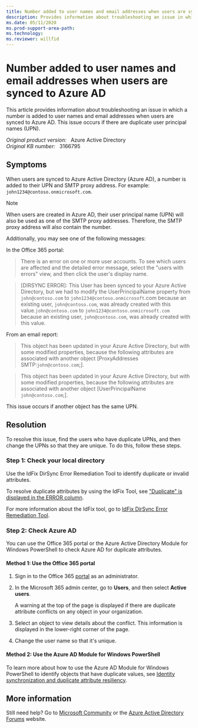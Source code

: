 ```yaml
---
title: Number added to user names and email addresses when users are synced to Azure AD
description: Provides information about troubleshooting an issue in which a number is added to user names and email addresses when users are synced to Azure AD.
ms.date: 05/11/2020
ms.prod-support-area-path: 
ms.technology: 
ms.reviewer: willfid
---
```

# Number added to user names and email addresses when users are synced to Azure AD

This article provides information about troubleshooting an issue in which a number is added to user names and email addresses when users are synced to Azure AD. This issue occurs if there are duplicate user principal names (UPN).

_Original product version:_ &nbsp; Azure Active Directory  
_Original KB number:_ &nbsp; 3166795

## Symptoms

When users are synced to Azure Active Directory (Azure AD), a number is added to their UPN and SMTP proxy address. For example: `john1234@contoso.onmicrosoft.com`.

> [!NOTE]
> When users are created in Azure AD, their user principal name (UPN) will also be used as one of the SMTP proxy addresses. Therefore, the SMTP proxy address will also contain the number.

Additionally, you may see one of the following messages:

In the Office 365 portal:

> There is an error on one or more user accounts. To see which users are affected and the detailed error message, select the "users with errors" view, and then click the user's display name.

> [DIRSYNC ERROR]: This User has been synced to your Azure Active Directory, but we had to modify the UserPrincipalName property from `john@contoso.com` to `john1234@contoso.onmicrosoft`.com because an existing user, `john@contoso.com`, was already created with this value.`john@contoso.com` to `john1234@contoso.onmicrosoft.com` because an existing user, `john@contoso.com`, was already created with this value.

From an email report:

> This object has been updated in your Azure Active Directory, but with some modified properties, because the following attributes are associated with another object [ProxyAddresses SMTP:`john@contoso.com`;].

> This object has been updated in your Azure Active Directory, but with some modified properties, because the following attributes are associated with another object [UserPrincipalName `john@contoso.com`;].

This issue occurs if another object has the same UPN.

## Resolution

To resolve this issue, find the users who have duplicate UPNs, and then change the UPNs so that they are unique. To do this, follow these steps.

### Step 1: Check your local directory

Use the IdFix DirSync Error Remediation Tool to identify duplicate or invalid attributes.

To resolve duplicate attributes by using the IdFix Tool, see ["Duplicate" is displayed in the ERROR column](https://support.microsoft.com/help/2857385).

For more information about the IdFix tool, go to [IdFix DirSync Error Remediation Tool](https://www.microsoft.com/download/details.aspx?id=36832).

### Step 2: Check Azure AD

You can use the Office 365 portal or the Azure Active Directory Module for Windows PowerShell to check Azure AD for duplicate attributes.

#### Method 1: Use the Office 365 portal

1. Sign in to the Office 365 [portal](https://portal.office.com) as an administrator.
2. In the Microsoft 365 admin center, go to **Users**, and then select **Active users**.

    A warning at the top of the page is displayed if there are duplicate attribute conflicts on any object in your organization.

3. Select an object to view details about the conflict. This information is displayed in the lower-right corner of the page.
4. Change the user name so that it's unique.

#### Method 2: Use the Azure AD Module for Windows PowerShell

To learn more about how to use the Azure AD Module for Windows PowerShell to identify objects that have duplicate values, see [Identity synchronization and duplicate attribute resiliency](/azure/active-directory/hybrid/how-to-connect-syncservice-duplicate-attribute-resiliency).

## More information

Still need help? Go to [Microsoft Community](https://answers.microsoft.com/) or the [Azure Active Directory Forums](https://social.msdn.microsoft.com) website.
